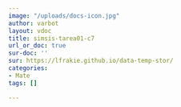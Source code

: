 ```yaml
---
image: "/uploads/docs-icon.jpg"
author: varbot
layout: vdoc
title: simsis-tarea01-c7
url_or_doc: true
sur-doc: ''
sur: https://lfrakie.github.io/data-temp-stor/
categories:
- Mate
tags: []

---
```


